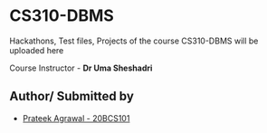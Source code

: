 # CS310-DBMS
Hackathons, Test files, Projects of the course CS310-DBMS will be uploaded here

Course Instructor - **Dr Uma Sheshadri**
## Author/ Submitted by

- [Prateek Agrawal - 20BCS101](https://github.com/prateekin)


